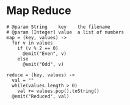 # Map Reduce

    # @param String    key    the filename
    # @param [Integer] value  a list of numbers
    map = (key, values) ->
      for v in values
        if (v % 2 == 0)
          @emit("Even", v)
        else
          @emit("Odd", v)

    reduce = (key, values) ->
      val = ""
      while(values.length > 0)
        val += values.pop().toString()
      @emit("Reduced", val)


